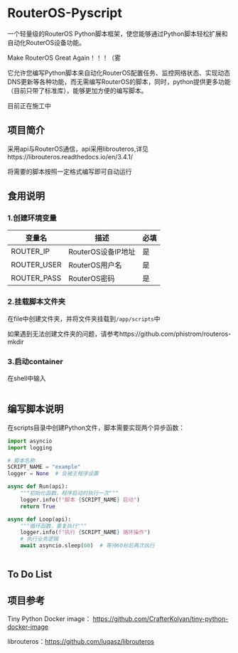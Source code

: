 # RouterOS-Pyscript

一个轻量级的RouterOS Python脚本框架，使您能够通过Python脚本轻松扩展和自动化RouterOS设备功能。

Make RouterOS Great Again！！！（雾

它允许您编写Python脚本来自动化RouterOS配置任务、监控网络状态、实现动态DNS更新等各种功能，而无需编写RouterOS的脚本，同时，python提供更多功能（目前只带了标准库），能够更加方便的编写脚本。

目前正在施工中

## 项目简介

采用api与RouterOS通信，api采用librouteros,详见https://librouteros.readthedocs.io/en/3.4.1/

将需要的脚本按照一定格式编写即可自动运行

## 食用说明

### 1.创建环境变量

| 变量名      | 描述               | 必填 |
| ----------- | ------------------ | ---- |
| ROUTER_IP   | RouterOS设备IP地址 | 是   |
| ROUTER_USER | RouterOS用户名     | 是   |
| ROUTER_PASS | RouterOS密码       | 是   |

### 2.挂载脚本文件夹

在file中创建文件夹，并将文件夹挂载到`/app/scripts`中

如果遇到无法创建文件夹的问题，请参考https://github.com/phistrom/routeros-mkdir

### 3.启动container

在shell中输入

````

````



## 编写脚本说明

在scripts目录中创建Python文件，脚本需要实现两个异步函数：

```python
import asyncio
import logging

# 脚本名称
SCRIPT_NAME = "example"
logger = None  # 会被主程序设置

async def Run(api):
    """初始化函数，程序启动时执行一次"""
    logger.info(f"脚本 {SCRIPT_NAME} 启动")
    return True

async def Loop(api):
    """循环函数，重复执行"""
    logger.info(f"执行 {SCRIPT_NAME} 循环操作")
    # 执行业务逻辑
    await asyncio.sleep(60)  # 等待60秒后再次执行
  
```

## To Do List



## 项目参考

Tiny Python Docker image： https://github.com/CrafterKolyan/tiny-python-docker-image

librouteros：https://github.com/luqasz/librouteros
